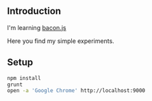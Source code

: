 ## Introduction
I'm learning [bacon.js](https://github.com/raimohanska/bacon.js)

Here you find my simple experiments.

## Setup
```sh
npm install
grunt
open -a 'Google Chrome' http://localhost:9000
```

